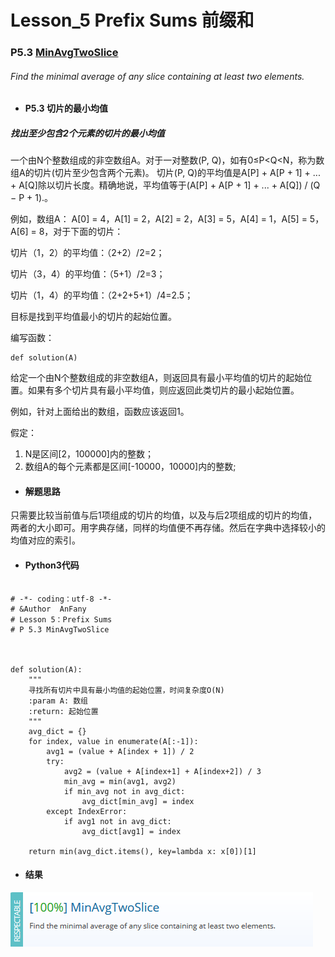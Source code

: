 # Lesson_5 Prefix Sums  前缀和

### P5.3 [MinAvgTwoSlice](https://app.codility.com/programmers/lessons/5-prefix_sums/min_avg_two_slice/) 
###### Find the minimal average of any slice containing at least two elements.


* #### P5.3 切片的最小均值

##### 找出至少包含2个元素的切片的最小均值

一个由N个整数组成的非空数组A。对于一对整数(P, Q)，如有0≤P<Q<N，称为数组A的切片(切片至少包含两个元素)。
切片(P, Q)的平均值是A[P] + A[P + 1] + ... + A[Q]除以切片长度。精确地说，平均值等于(A[P] + A[P + 1] + ... + A[Q]) / (Q − P + 1).。

例如，数组A： A[0] = 4，A[1] = 2，A[2] = 2，A[3] = 5，A[4] = 1，A[5] = 5，A[6] = 8，对于下面的切片：

切片（1，2）的平均值：（2+2）/2=2；

切片（3，4）的平均值：（5+1）/2=3；

切片（1，4）的平均值：（2+2+5+1）/4=2.5；

目标是找到平均值最小的切片的起始位置。

编写函数：
```
def solution(A)
```
给定一个由N个整数组成的非空数组A，则返回具有最小平均值的切片的起始位置。如果有多个切片具有最小平均值，则应返回此类切片的最小起始位置。

例如，针对上面给出的数组，函数应该返回1。

假定：

  1. N是区间[2，100000]内的整数；
  2. 数组A的每个元素都是区间[-10000，10000]内的整数;  


* #### 解题思路
只需要比较当前值与后1项组成的切片的均值，以及与后2项组成的切片的均值，两者的大小即可。用字典存储，同样的均值便不再存储。然后在字典中选择较小的均值对应的索引。



* #### Python3代码



```

# -*- coding：utf-8 -*-
# &Author  AnFany
# Lesson 5：Prefix Sums
# P 5.3 MinAvgTwoSlice



def solution(A):
    """
    寻找所有切片中具有最小均值的起始位置，时间复杂度O(N)
    :param A: 数组
    :return: 起始位置
    """
    avg_dict = {}
    for index, value in enumerate(A[:-1]):
        avg1 = (value + A[index + 1]) / 2
        try:
            avg2 = (value + A[index+1] + A[index+2]) / 3
            min_avg = min(avg1, avg2)
            if min_avg not in avg_dict:
                avg_dict[min_avg] = index
        except IndexError:
            if avg1 not in avg_dict:
                avg_dict[avg1] = index

    return min(avg_dict.items(), key=lambda x: x[0])[1]

```


* #### 结果



![image](https://github.com/Anfany/Codility-Lessons-By-Python3/blob/master/L5_Prefix%20Sums/5.3.png)
